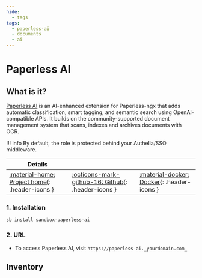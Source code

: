 ```yaml
---
hide:
  - tags
tags:
  - paperless-ai
  - documents
  - ai
---
```


# Paperless AI

## What is it?

[Paperless AI](https://clusterzx.github.io/paperless-ai/) is an AI-enhanced extension for Paperless-ngx that adds automatic classification, smart tagging, and semantic search using OpenAI-compatible APIs. It builds on the community-supported document management system that scans, indexes and archives documents with OCR.

!!! info
    By default, the role is protected behind your Authelia/SSO middleware.

| Details     |             |             |
|-------------|-------------|-------------|
| [:material-home: Project home](https://clusterzx.github.io/paperless-ai/){: .header-icons } | [:octicons-mark-github-16: Github](https://github.com/clusterzx/paperless-ai){: .header-icons } | [:material-docker: Docker](https://hub.docker.com/r/clusterzx/paperless-ai){: .header-icons }|

### 1. Installation

``` shell
sb install sandbox-paperless-ai
```

### 2. URL

- To access Paperless AI, visit `https://paperless-ai._yourdomain.com_`

## Inventory
<!-- BEGIN SALTBOX MANAGED VARIABLES SECTION -->
<!-- END SALTBOX MANAGED VARIABLES SECTION -->
